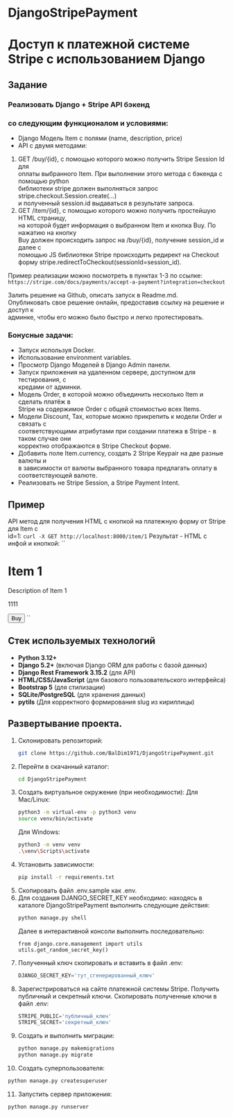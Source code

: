 # DjangoStripePayment
# Доступ к платежной системе Stripe с использованием Django 

## Задание
### Реализовать Django + Stripe API бэкенд  
### со следующим функционалом и условиями:  
- Django Модель Item с полями (name, description, price)   
- API с двумя методами:  
1. GET /buy/{id}, c помощью которого можно получить Stripe Session Id для  
оплаты выбранного Item. При выполнении этого метода c бэкенда с помощью python  
библиотеки stripe должен выполняться запрос stripe.checkout.Session.create(...)  
и полученный session.id выдаваться в результате запроса.  
2. GET /item/{id}, c помощью которого можно получить простейшую HTML страницу,  
на которой будет информация о выбранном Item и кнопка Buy. По нажатию на кнопку  
Buy должен происходить запрос на /buy/{id}, получение session_id и далее с  
помощью JS библиотеки Stripe происходить редирект на Checkout форму 
stripe.redirectToCheckout(sessionId=session_id).

Пример реализации можно посмотреть в пунктах 1-3 по ссылке:  
``
https://stripe.com/docs/payments/accept-a-payment?integration=checkout
``

Залить решение на Github, описать запуск в Readme.md.  
Опубликовать свое решение онлайн, предоставив ссылку на решение и доступ к  
админке, чтобы его можно было быстро и легко протестировать. 

### Бонусные задачи: 
- Запуск используя Docker.
- Использование environment variables.
- Просмотр Django Моделей в Django Admin панели.
- Запуск приложения на удаленном сервере, доступном для тестирования, с  
кредами от админки.
- Модель Order, в которой можно объединить несколько Item и сделать платёж в  
Stripe на содержимое Order c общей стоимостью всех Items.
- Модели Discount, Tax, которые можно прикрепить к модели Order и связать с  
соответствующими атрибутами при создании платежа в Stripe - в таком случае они  
корректно отображаются в Stripe Checkout форме. 
- Добавить поле Item.currency, создать 2 Stripe Keypair на две разные валюты и  
в зависимости от валюты выбранного товара предлагать оплату в соответствующей 
валюте.
- Реализовать не Stripe Session, а Stripe Payment Intent.

## Пример

API метод для получения HTML c кнопкой на платежную форму от Stripe для Item с  
id=1: 
``
curl -X GET http://localhost:8000/item/1
``
Результат - HTML c инфой и кнопкой:
``
<html>
  <head>
    <title>Buy Item 1</title>
  </head>
  <body>
    <h1>Item 1</h1>
    <p>Description of Item 1</p>
    <p>1111</p>
    <button id="buy-button">Buy</button>
    <script type="text/javascript">
      var stripe = Stripe('pk_test_a9nwZVa5O7b0xz3lxl318KSU00x1L9ZWsF');
      var buyButton = document.getElementById(buy-button');
      buyButton.addEventListener('click', function() {
        // Create a new Checkout Session using the server-side endpoint 
        // Redirect to Stripe Session Checkout
        fetch('/buy/1', {method: 'GET'})
        .then(response => return response.json())
        .then(session => stripe.redirectToCheckout({ sessionId: session.id }))
      });
    </script>
  </body>
</html>
``

## Стек используемых технологий

 - **Python 3.12+**
 - **Django 5.2+** (включая Django ORM для работы с базой данных)
 - **Django Rest Framework 3.15.2** (для API)
 - **HTML/CSS/JavaScript** (для базового пользовательского интерфейса)
 - **Bootstrap 5** (для стилизации)
 - **SQLite/PostgreSQL** (для хранения данных)
 - **pytils** (Для корректного формирования slug из кириллицы)

## Развертывание проекта.
1. Склонировать репозиторий:
   ```bash
   git clone https://github.com/BalDim1971/DjangoStripePayment.git
   ```
2. Перейти в скачанный каталог:
   ```bash
   cd DjangoStripePayment
   ```
3. Создать виртуальное окружение (при необходимости):
   Для Mac/Linux:
   ```bash
   python3 -m virtual-env -p python3 venv
   source venv/bin/activate
   ```
   Для Windows:
   ```bash
   python3 -m venv venv
   .\venv\Scripts\activate
   ```
4. Установить зависимости:
   ```bash
   pip install -r requirements.txt
   ```
5. Скопировать файл .env.sample как .env.
6. Для создания DJANGO_SECRET_KEY необходимо: находясь в каталоге 
DjangoStripePayment выполнить следующие действия:
   ```bash
   python manage.py shell
   ```
   Далее в интерактивной консоли выполнить последовательно:
   ```
   from django.core.management import utils
   utils.get_random_secret_key()
   ```
7. Полученный ключ скопировать и вставить в файл .env:
   ```python
   DJANGO_SECRET_KEY='тут_сгенерированный_ключ'
   ```
8. Зарегистрироваться на сайте платежной системы Stripe. Получить публичный и
секретный ключи. Скопировать полученные ключи в файл .env:
   ```python
   STRIPE_PUBLIC='публичный_ключ'
   STRIPE_SECRET='секретный_ключ'
   ```
9. Создать и выполнить миграции:
   ```bash
   python manage.py makemigrations
   python manage.py migrate
   ```
10. Создать суперпользователя:
   ```bash
   python manage.py createsuperuser
   ```
11. Запустить сервер приложения:
   ```bash
   python manage.py runserver
   ```
